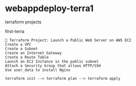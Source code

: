 # webappdeploy-terra1
terraform projects

first-terra
``````````
🚀 Terraform Project: Launch a Public Web Server on AWS EC2
Create a VPC
Create a Subnet
Create an Internet Gateway
Create a Route Table
Launch an EC2 Instance in the public subnet
Attach a Security Group that allows HTTP/SSH
Use user_data to install Nginx

terraform init --> terraform plan --> terraform apply
